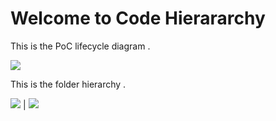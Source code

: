 <h1 align='left'> Welcome to Code Hierararchy</h1>

This is  the PoC lifecycle diagram .


![](../assets/hierarchy_notebooks.jpg)


This is  the folder hierarchy .


![](../assets/hierarchy_2.jpg)
|
![](../assets/hierarchy_1.jpg)

